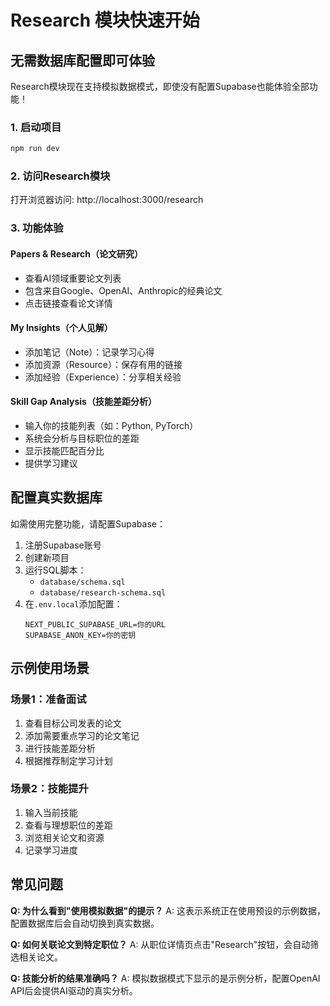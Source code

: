 # Research 模块快速开始

## 无需数据库配置即可体验

Research模块现在支持模拟数据模式，即使没有配置Supabase也能体验全部功能！

### 1. 启动项目
```bash
npm run dev
```

### 2. 访问Research模块
打开浏览器访问: http://localhost:3000/research

### 3. 功能体验

#### Papers & Research（论文研究）
- 查看AI领域重要论文列表
- 包含来自Google、OpenAI、Anthropic的经典论文
- 点击链接查看论文详情

#### My Insights（个人见解）
- 添加笔记（Note）：记录学习心得
- 添加资源（Resource）：保存有用的链接
- 添加经验（Experience）：分享相关经验

#### Skill Gap Analysis（技能差距分析）
- 输入你的技能列表（如：Python, PyTorch）
- 系统会分析与目标职位的差距
- 显示技能匹配百分比
- 提供学习建议

## 配置真实数据库

如需使用完整功能，请配置Supabase：

1. 注册Supabase账号
2. 创建新项目
3. 运行SQL脚本：
   - `database/schema.sql`
   - `database/research-schema.sql`
4. 在`.env.local`添加配置：
   ```
   NEXT_PUBLIC_SUPABASE_URL=你的URL
   SUPABASE_ANON_KEY=你的密钥
   ```

## 示例使用场景

### 场景1：准备面试
1. 查看目标公司发表的论文
2. 添加需要重点学习的论文笔记
3. 进行技能差距分析
4. 根据推荐制定学习计划

### 场景2：技能提升
1. 输入当前技能
2. 查看与理想职位的差距
3. 浏览相关论文和资源
4. 记录学习进度

## 常见问题

**Q: 为什么看到"使用模拟数据"的提示？**
A: 这表示系统正在使用预设的示例数据，配置数据库后会自动切换到真实数据。

**Q: 如何关联论文到特定职位？**
A: 从职位详情页点击"Research"按钮，会自动筛选相关论文。

**Q: 技能分析的结果准确吗？**
A: 模拟数据模式下显示的是示例分析，配置OpenAI API后会提供AI驱动的真实分析。